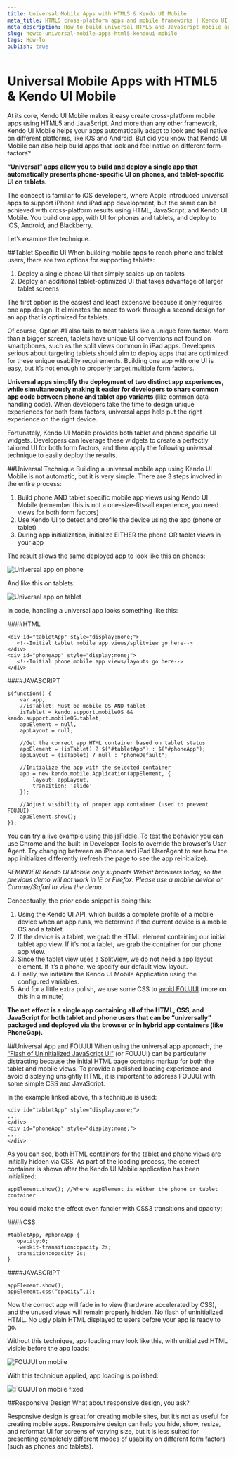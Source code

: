 ```yaml
---
title: Universal Mobile Apps with HTML5 & Kendo UI Mobile
meta_title: HTML5 cross-platform apps and mobile frameworks | Kendo UI Mobile documentation
meta_description: How to build universal HTML5 and Javascript mobile apps with Kendo UI Mobile framework.
slug: howto-universal-mobile-apps-html5-kendoui-mobile
tags: How-To
publish: true
---
```


# Universal Mobile Apps with HTML5 & Kendo UI Mobile
At its core, Kendo UI Mobile makes it easy create cross-platform mobile apps using HTML5 and JavaScript. And more than any other framework, Kendo UI Mobile helps your apps automatically adapt to look and feel native on different platforms, like iOS and Android. But did you know that Kendo UI Mobile can also help build apps that look and feel native on different form-factors?

**“Universal” apps allow you to build and deploy a single app that automatically presents phone-specific UI on phones, and tablet-specific UI on tablets.**

The concept is familiar to iOS developers, where Apple introduced universal apps to support iPhone and iPad app development, but the same can be achieved with cross-platform results using HTML, JavaScript, and Kendo UI Mobile. You build one app, with UI for phones and tablets, and deploy to iOS, Android, and Blackberry.

Let’s examine the technique.

##Tablet Specific UI
When building mobile apps to reach phone and tablet users, there are two options for supporting tablets:

1. Deploy a single phone UI that simply scales-up on tablets
2. Deploy an additional tablet-optimized UI that takes advantage of larger tablet screens

The first option is the easiest and least expensive because it only requires one app design. It eliminates the need to work through a second design for an app that is optimized for tablets.

Of course, Option #1 also fails to treat tablets like a unique form factor. More than a bigger screen, tablets have unique UI conventions not found on smartphones, such as the split views common in iPad apps. Developers serious about targeting tablets should aim to deploy apps that are optimized for these unique usability requirements. Building one app with one UI is easy, but it’s not enough to properly target multiple form factors.

**Universal apps simplify the deployment of two distinct app experiences, while simultaneously making it easier for developers to share common app code between phone and tablet app variants** (like common data handling code). When developers take the time to design unique experiences for both form factors, universal apps help put the right experience on the right device.

Fortunately, Kendo UI Mobile provides both tablet and phone specific UI widgets. Developers can leverage these widgets to create a perfectly tailored UI for both form factors, and then apply the following universal technique to easily deploy the results.

##Universal Technique
Building a universal mobile app using Kendo UI Mobile is not automatic, but it is very simple. There are 3 steps involved in the entire process:

1. Build phone AND tablet specific mobile app views using Kendo UI Mobile (remember this is not a one-size-fits-all experience, you need views for both form factors)
2. Use Kendo UI to detect and profile the device using the app (phone or tablet)
3. During app initialization, initialize EITHER the phone OR tablet views in your app

The result allows the same deployed app to look like this on phones:

![Universal app on phone](images/kendo-universal-phone.png)

And like this on tablets:

![Universal app on tablet](images/kendo-universal-tablet.png)

In code, handling a universal app looks something like this:

####HTML

	<div id="tabletApp" style="display:none;">
	   <!--Initial tablet mobile app views/splitview go here-->
	</div>
	<div id="phoneApp" style="display:none;">
	   <!--Initial phone mobile app views/layouts go here-->
	</div>​

####JAVASCRIPT

	$(function() {
	    var app,
	    //isTablet: Must be mobile OS AND tablet
	    isTablet = kendo.support.mobileOS && kendo.support.mobileOS.tablet,
	    appElement = null,
	    appLayout = null;
	 
	    //Get the correct app HTML container based on tablet status
	    appElement = (isTablet) ? $("#tabletApp") : $("#phoneApp");
	    appLayout = (isTablet) ? null : "phoneDefault";
	 
	    //Initialize the app with the selected container
	    app = new kendo.mobile.Application(appElement, {
	        layout: appLayout,
	        transition: 'slide'
	    });
	 
	    //Adjust visibility of proper app container (used to prevent FOUJUI)
	    appElement.show();
	});​

You can try a live example [using this jsFiddle](http://jsfiddle.net/toddanglin/YGUeJ/5/embedded/result/). To test the behavior you can use Chrome and the built-in Developer Tools to override the browser’s User Agent. Try changing between an iPhone and iPad UserAgent to see how the app initializes differently (refresh the page to see the app reinitialize).

*REMINDER: Kendo UI Mobile only supports Webkit browsers today, so the previous demo will not work in IE or Firefox. Please use a mobile device or Chrome/Safari to view the demo.*

Conceptually, the prior code snippet is doing this:

1. Using the Kendo UI API, which builds a complete profile of a mobile device when an app runs, we determine if the current device is a mobile OS and a tablet.
2. If the device is a tablet, we grab the HTML element containing our initial tablet app view. If it’s not a tablet, we grab the container for our phone app view.
3. Since the tablet view uses a SplitView, we do not need a app layout element. If it’s a phone, we specify our default view layout.
4. Finally, we initialize the Kendo UI Mobile Application using the configured variables.
5. And for a little extra polish, we use some CSS to [avoid FOUJUI](http://blogs.telerik.com/posts/archive/11-10-06/foujui_flash_of_uninitialized_javascript_ui) (more on this in a minute)

**The net effect is a single app containing all of the HTML, CSS, and JavaScript for both tablet and phone users that can be “universally” packaged and deployed via the browser or in hybrid app containers (like PhoneGap).**

##Universal App and FOUJUI
When using the universal app approach, the [“Flash of Uninitialized JavaScript UI”](http://blogs.telerik.com/posts/archive/11-10-06/foujui_flash_of_uninitialized_javascript_ui) (or FOUJUI) can be particularly distracting because the initial HTML page contains markup for both the tablet and mobile views. To provide a polished loading experience and avoid displaying unsightly HTML, it is important to address FOUJUI with some simple CSS and JavaScript.

In the example linked above, this technique is used:

	<div id="tabletApp" style="display:none;">
	...
	</div>
	<div id="phoneApp" style="display:none;">
	...
	</div>​

As you can see, both HTML containers for the tablet and phone views are initially hidden via CSS. As part of the loading process, the correct container is shown after the Kendo UI Mobile application has been initialized:

	appElement.show(); //Where appElement is either the phone or tablet container

You could make the effect even fancier with CSS3 transitions and opacity:

####CSS

	#tabletApp, #phoneApp {
	   opacity:0;
	   -webkit-transition:opacity 2s;
	   transition:opacity 2s;
	}

####JAVASCRIPT

	appElement.show();
	appElement.css(“opacity”,1);

Now the correct app will fade in to view (hardware accelerated by CSS), and the unused views will remain properly hidden. No flash of uninitialized HTML. No ugly plain HTML displayed to users before your app is ready to go.

Without this technique, app loading may look like this, with unitialized HTML visible before the app loads:

![FOUJUI on mobile](images/foujui-mobile.gif)

With this technique applied, app loading is polished:

![FOUJUI on mobile fixed](images/foujui-mobile-fixed.gif)

##Responsive Design
What about responsive design, you ask?

Responsive design is great for creating mobile sites, but it’s not as useful for creating mobile apps. Responsive design can help you hide, show, resize, and reformat UI for screens of varying size, but it is less suited for presenting completely different modes of usability on different form factors (such as phones and tablets).